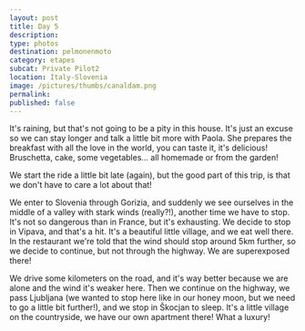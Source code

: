```yaml
---
layout: post
title: Day 5
description: 
type: photos
destination: pelmonenmoto
category: etapes
subcat: Private Pilot2
location: Italy-Slovenia
image: /pictures/thumbs/canaldam.png
permalink: 
published: false
---
```


It's raining, but that's not going to be a pity in this house. It's just an excuse so we can stay longer and talk a little bit more with Paola. She prepares the breakfast with all the love in the world, you can taste it, it's delicious! Bruschetta, cake, some vegetables... all homemade or from the garden!

We start the ride a little bit late (again), but the good part of this trip, is that we don't have to care a lot about that!

We enter to Slovenia through Gorizia, and suddenly we see ourselves in the middle of a valley with stark winds (really?!), another time we have to stop. It's not so dangerous than in France, but it's exhausting. We decide to stop in Vipava, and that's a hit. It's a beautiful little village, and we eat well there. In the restaurant we're told that the wind should stop around 5km further, so we decide to continue, but not through the highway. We are superexposed there!

We drive some kilometers on the road, and it's way better because we are alone and the wind it's weaker here. Then we continue on the highway, we pass Ljubljana (we wanted to stop here like in our honey moon, but we need to go a little bit further!), and we stop in Škocjan to sleep. It's a little village on the countryside, we have our own apartment there! What a luxury!


